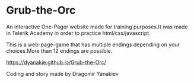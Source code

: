 # Grub-the-Orc
An interactive One-Pager website made for training purposes.It was made in Telerik Academy in order to practice html/css/javascript.

This is a web-page-game that has multiple endings depending on your choices.More than 12 endings are possible.

https://dyanakie.github.io/Grub-the-Orc/

Coding and story made by Dragomir Yanakiev
